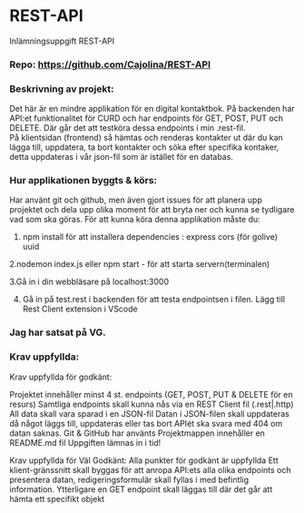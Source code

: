 # REST-API

Inlämningsuppgift REST-API

### Repo: https://github.com/Cajolina/REST-API

### Beskrivning av projekt:

Det här är en mindre applikation för en digital kontaktbok. På backenden har API:et funktionalitet för CURD och har endpoints för GET, POST, PUT och DELETE. Där går det att testköra dessa endpoints i min .rest-fil.  
På klientsidan (frontend) så hämtas och renderas kontakter ut där du kan lägga till, uppdatera, ta bort kontakter och söka efter specifika kontaker, detta uppdateras i vår json-fil som är istället för en databas.

### Hur applikationen byggts & körs:

Har använt git och github, men även gjort issues för att planera upp projektet och dela upp olika moment för att bryta ner och kunna se tydligare vad som ska göras.
För att kunna köra denna applikation måste du:

1. npm install för att installera dependencies :
   express
   cors (för golive)
   uuid

2.nodemon index.js eller npm start - för att starta servern(terminalen)

3.Gå in i din webbläsare på localhost:3000

4. Gå in på test.rest i backenden för att testa endpointsen i filen.
   Lägg till Rest Client extension i VScode

### Jag har satsat på VG.

### Krav uppfyllda:

Krav uppfyllda för godkänt:

Projektet innehåller minst 4 st. endpoints (GET, POST, PUT & DELETE för en resurs)
Samtliga endpoints skall kunna nås via en REST Client fil (.rest|.http)
All data skall vara sparad i en JSON-fil
Datan i JSON-filen skall uppdateras då något läggs till, uppdateras eller tas bort
APIét ska svara med 404 om datan saknas.
Git & GitHub har använts
Projektmappen innehåller en README.md fil
Uppgiften lämnas in i tid!

Krav uppfyllda för Väl Godkänt:
Alla punkter för godkänt är uppfyllda
Ett klient-gränssnitt skall byggas för att anropa API:ets alla olika endpoints och presentera datan, redigeringsformulär skall fyllas i med befintlig information.
Ytterligare en GET endpoint skall läggas till där det går att hämta ett specifikt objekt

